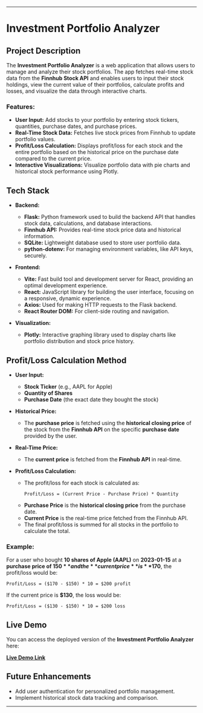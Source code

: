 
---

# **Investment Portfolio Analyzer**

## **Project Description**
The **Investment Portfolio Analyzer** is a web application that allows users to manage and analyze their stock portfolios. The app fetches real-time stock data from the **Finnhub Stock API** and enables users to input their stock holdings, view the current value of their portfolios, calculate profits and losses, and visualize the data through interactive charts.

### **Features:**
- **User Input:** Add stocks to your portfolio by entering stock tickers, quantities, purchase dates, and purchase prices.
- **Real-Time Stock Data:** Fetches live stock prices from Finnhub to update portfolio values.
- **Profit/Loss Calculation:** Displays profit/loss for each stock and the entire portfolio based on the historical price on the purchase date compared to the current price.
- **Interactive Visualizations:** Visualize portfolio data with pie charts and historical stock performance using Plotly.

## **Tech Stack**
- **Backend:**
  - **Flask:** Python framework used to build the backend API that handles stock data, calculations, and database interactions.
  - **Finnhub API:** Provides real-time stock price data and historical information.
  - **SQLite:** Lightweight database used to store user portfolio data.
  - **python-dotenv:** For managing environment variables, like API keys, securely.

- **Frontend:**
  - **Vite:** Fast build tool and development server for React, providing an optimal development experience.
  - **React:** JavaScript library for building the user interface, focusing on a responsive, dynamic experience.
  - **Axios:** Used for making HTTP requests to the Flask backend.
  - **React Router DOM:** For client-side routing and navigation.

- **Visualization:**
  - **Plotly:** Interactive graphing library used to display charts like portfolio distribution and stock price history.

## **Profit/Loss Calculation Method**
- **User Input:** 
  - **Stock Ticker** (e.g., AAPL for Apple)
  - **Quantity of Shares**
  - **Purchase Date** (the exact date they bought the stock)
  
- **Historical Price:**
  - The **purchase price** is fetched using the **historical closing price** of the stock from the **Finnhub API** on the specific **purchase date** provided by the user.

- **Real-Time Price:**
  - The **current price** is fetched from the **Finnhub API** in real-time.

- **Profit/Loss Calculation:**
  - The profit/loss for each stock is calculated as:
    ```plaintext
    Profit/Loss = (Current Price - Purchase Price) * Quantity
    ```
  - **Purchase Price** is the **historical closing price** from the purchase date.
  - **Current Price** is the real-time price fetched from the Finnhub API.
  - The final profit/loss is summed for all stocks in the portfolio to calculate the total.

### **Example:**
For a user who bought **10 shares of Apple (AAPL)** on **2023-01-15** at a **purchase price of $150** and the **current price** is **$170**, the profit/loss would be:
```plaintext
Profit/Loss = ($170 - $150) * 10 = $200 profit
```
If the current price is **$130**, the loss would be:
```plaintext
Profit/Loss = ($130 - $150) * 10 = $200 loss
```

## **Live Demo**

You can access the deployed version of the **Investment Portfolio Analyzer** here:

[**Live Demo Link**](your-deployment-link.com)

## **Future Enhancements**
- Add user authentication for personalized portfolio management.
- Implement historical stock data tracking and comparison.

---